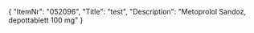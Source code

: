 {
  "ItemNr": "052096",
  "Title": "test",
  "Description": "Metoprolol Sandoz, depottablett 100 mg"
}